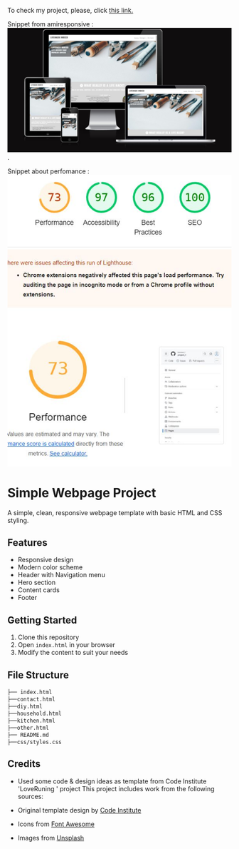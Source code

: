 To check my project, please, click <a href="https://konmez.github.io/project_1/" target="_blank">this link.</a>

Snippet from amiresponsive :
<img src="./assets/images/from_amiresponcsive.JPG">.


Snippet about perfomance :
<img src="./assets/images/perfomance_snip.JPG">


# Simple Webpage Project

A simple, clean, responsive webpage template with basic HTML and CSS styling.

## Features

- Responsive design
- Modern color scheme
- Header with Navigation menu
- Hero section
- Content cards
- Footer

## Getting Started

1. Clone this repository
2. Open `index.html` in your browser
3. Modify the content to suit your needs

## File Structure

```
├── index.html
├──contact.html
├──diy.html
├──household.html
├──kitchen.html
├──other.html
├── README.md
├──css/styles.css

```


## Credits
- Used some code & design ideas  as template from Code Institute 'LoveRuning ' project
This project includes work from the following sources:

- Original template design by [Code Institute](LoveRuning)
- Icons from [Font Awesome](https://fontawesome.com) 
- Images from [Unsplash](https://unsplash.com)
 
